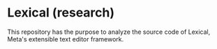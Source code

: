 # Lexical (research)

This repository has the purpose to analyze the source code of Lexical, Meta's 
extensible text editor framework.
